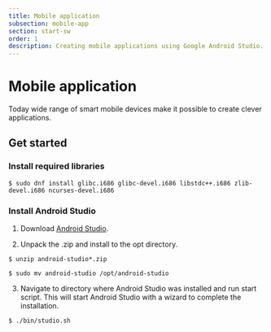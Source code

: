```yaml
---
title: Mobile application
subsection: mobile-app
section: start-sw
order: 1
description: Creating mobile applications using Google Android Studio.
---
```


# Mobile application

Today wide range of smart mobile devices make it possible to create clever applications.

## Get started

### Install required libraries

```$ sudo dnf install glibc.i686 glibc-devel.i686 libstdc++.i686 zlib-devel.i686 ncurses-devel.i686```

### Install Android Studio

1. Download [Android Studio](https://developer.android.com/studio/index.html).

2. Unpack the .zip and install to the opt directory.

```$ unzip android-studio*.zip```

```$ sudo mv android-studio /opt/android-studio```

3. Navigate to directory where Android Studio was installed and run start script. This will start Android Studio with a wizard to complete the installation.

```$ ./bin/studio.sh```
